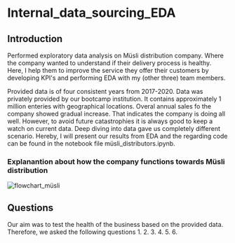 # Internal_data_sourcing_EDA

## Introduction
Performed exploratory data analysis on Müsli distribution company. Where the company wanted to understand if their delivery process is healthy. 
Here, I help them to improve the service they offer their customers by developing KPI's and performing EDA with my (other three) team members.

Provided data is of four consistent years from 2017-2020. Data was privately provided by our bootcamp institution. It contains approximately 1 million enteries with geographical locations. 
Overal annual sales fo the company showed gradual increase. That indicates the company is doing all well.
However, to avoid future catastrophies it is always good to keep a watch on current data. Deep diving into data gave us completely different scenario. Hereby, I will
present our results from EDA and the regarding code can be found in the notebook file müsli_distributors.ipynb.

### Explanantion about how the company functions towards Müsli distribution
![flowchart_müsli](https://github.com/prache/Internal_data_sourcing_EDA/assets/25516674/fc45de41-dbfb-475f-af64-16a745ec6174)


## Questions
Our aim was to test the health of the business based on the provided data. Therefore, we asked the following questions
1.
2.
3.
4.
5.
6.






